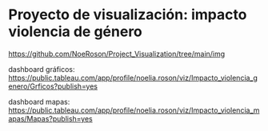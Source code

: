 # Proyecto de visualización: impacto violencia de género
https://github.com/NoeRoson/Project_Visualization/tree/main/img




dashboard gráficos: https://public.tableau.com/app/profile/noelia.roson/viz/Impacto_violencia_genero/Grficos?publish=yes


dashboard mapas: https://public.tableau.com/app/profile/noelia.roson/viz/Impacto_violencia_mapas/Mapas?publish=yes